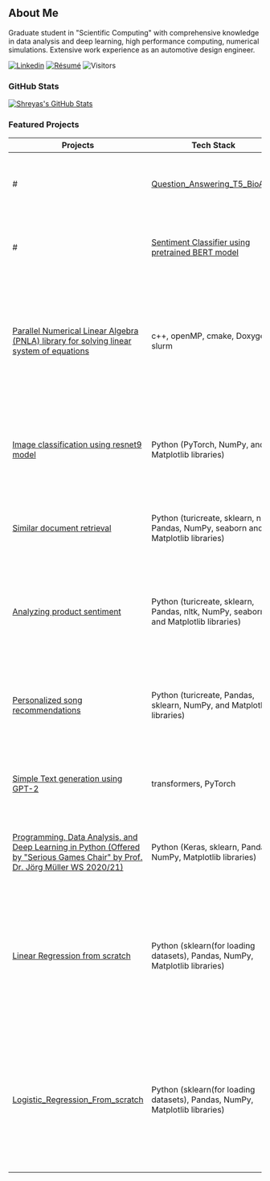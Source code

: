 ## About Me
Graduate student in "Scientific Computing" with comprehensive knowledge in data analysis and deep learning, high performance computing, numerical simulations. Extensive work experience as an automotive design engineer.

[![Linkedin](https://img.shields.io/badge/-LinkedIn-222222?style=flat-square&logo=Linkedin&logoColor=white&link=https://www.linkedin.com/in/sudiptoghosh99/)](https://www.linkedin.com/in/shreyas-gururaj/)
[![Résumé](https://img.shields.io/badge/Résumé%2FCV-%20-brightgreen)](https://drive.google.com/file/d/1V4G881HuM2F_ZhLlTGOx-c5XclEg4vcB/view?usp=sharing)
![Visitors](https://visitor-badge.glitch.me/badge?page_id=Shreyas-Gururaj.visitor-badge)

### GitHub Stats

<a href="https://github.com/Shreyas-Gururaj">
  <img align="center" src="https://github-readme-stats.vercel.app/api?username=Shreyas-Gururaj&show_icons=true&line_height=27&hide=contribs,prs,issues&count_private=true&title_color=ffffff&text_color=c9cacc&icon_color=2bbc8a&bg_color=1d1f21" alt="Shreyas's GitHub Stats" />
</a>

### Featured Projects
|   Projects    |   Tech Stack  |   Brief description    |
|---------------|---------------|-------------------|
#|   [Question_Answering_T5_BioASQ](https://github.com/Shreyas-Gururaj/Question_Answering_T5_BioASQ)    |   transformers, Python (PyTorch, PyTorch lightning, Tensorboard, sklearn, NumPy, Pandas, and Matplotlib libraries)  |   BioASQ dataset was used to finetue and evaluate the performance of the pretrained t5-base model //from huggingface transformers for question answering task  |
#|   [Sentiment Classifier using pretrained BERT model](https://github.com/Shreyas-Gururaj/Sentiment_Analysis_Huggingface_Bert-pretrained)    |   transformers, //google_play_scraper, Python (PyTorch, sklearn, NumPy, Pandas, Seaborn and Matplotlib libraries)  |   Reviews scraped from the Google Play top 10 apps in productivity //category was categorized into Positive, Negative and Neutral reviews using pre trained BERT model from huggingface  |
|   [Parallel Numerical Linear Algebra (PNLA) library for solving linear system of equations](https://github.com/Shreyas-Gururaj/HPC_PNLA_Library_OpenMP)    |   c++, openMP, cmake, Doxygen, slurm  |   PCG solver for solving the Linear Equation System arising from different physical problems. CRS matrix storage and OpenMP was used. Effective scaling observed for a system of ~ 2.5 million unknowns when run on multiple threads   |
|   [Image classification using resnet9 model](https://github.com/Shreyas-Gururaj/Deep_Learning_PyTorch/tree/master/CIFAR-10_classification_resnet)    | Python (PyTorch, NumPy, and Matplotlib libraries)  |   Used data normalization, data augmentation and regularization techniques to classify the images of the CIFAR-10 with an accuracy of ~ 91% in <5 mins   |
|   [Similar document retrieval](https://github.com/Shreyas-Gururaj/Machine_Learning/tree/master/Clustering(Document%20Retrieval))   |   Python (turicreate, sklearn, nltk, Pandas, NumPy, seaborn and Matplotlib libraries) |  Clustering and information retrieval using nearest neighbor algorithm on a subset of wikipedia corpus   |
|   [Analyzing product sentiment](https://github.com/Shreyas-Gururaj/Machine_Learning/tree/master/Classification%20(Sentiment%20analysis%20NLP))   |   Python (turicreate, sklearn, Pandas, nltk, NumPy, seaborn and Matplotlib libraries) |  Classified the reviews based on bag-of-words(word count) and TF-IDF transformation with only top and bottom scoring words and compared the results with the complete superset of words   |
|   [Personalized song recommendations](https://github.com/Shreyas-Gururaj/Machine_Learning/tree/master/Collaborative%20Filtering(Song%20Recommendation))   |   Python (turicreate, Pandas, sklearn, NumPy, and Matplotlib libraries) |  Collaborative filtering and matrix factorization techniques were adapted to build an optimal and personalized song recommender   |
|   [Simple Text generation using GPT-2](https://github.com/Shreyas-Gururaj/Text_generator_GPT-2)  |   transformers, PyTorch | Top-p sampling technique used to generate one or multiple texts of given sequcence length based on the input prompt text  |
|   [Programming, Data Analysis, and Deep Learning in Python (Offered by "Serious Games Chair" by Prof. Dr. Jörg Müller WS 2020/21)](https://github.com/Shreyas-Gururaj/Deep_Learning_Keras)    |   Python (Keras, sklearn, Pandas, NumPy, Matplotlib libraries)  |   Application of some interesting sub topics covered during the lectures and extension of some assignment problems   |
|   [Linear Regression from scratch](https://github.com/Shreyas-Gururaj/Linear_Regression_From_Scratch) |   Python (sklearn(for loading datasets), Pandas, NumPy, Matplotlib libraries)  |   Implemented all the functions required for model to perform both forward and backward propogation and evaluated the model on house price prediction of data from "Boston housing" dataset . Considered gradient descent algorithm for optimization and MSE as the loss function    |
|   [Logistic_Regression_From_scratch](https://github.com/Shreyas-Gururaj/Logistic_Regression_From_scratch) |   Python (sklearn(for loading datasets), Pandas, NumPy, Matplotlib libraries)  |   Implemented all the functions required for model to perform both forward and backward propogation and evaluated the model on multiclass classification of data from "Iris" dataset . Considered gradient descent algorithm for optimization and cross entropy as the loss function   |
